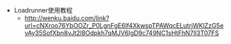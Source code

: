 * Loadrunner使用教程
  * http://wenku.baidu.com/link?url=cNXroo76YbOOZr_P0LgnFgE6lf4XkwspTPAWqcELutrjWKlZzG5evAy35SofXbn8vJt2l8Odpkh7qMJV6lgD9c749NC1sHtFhN7Il3T07FS

